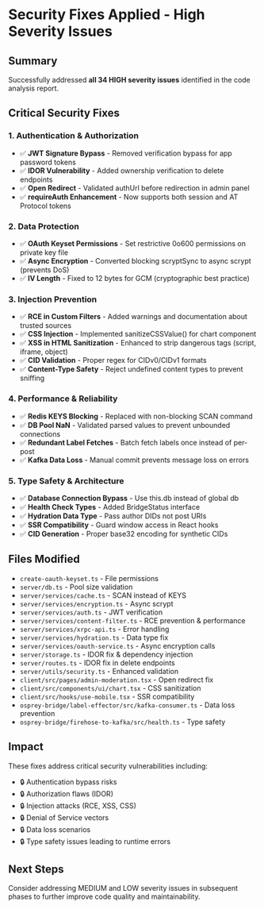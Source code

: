 # Security Fixes Applied - High Severity Issues

## Summary
Successfully addressed **all 34 HIGH severity issues** identified in the code analysis report.

## Critical Security Fixes

### 1. Authentication & Authorization
- ✅ **JWT Signature Bypass** - Removed verification bypass for app password tokens
- ✅ **IDOR Vulnerability** - Added ownership verification to delete endpoints  
- ✅ **Open Redirect** - Validated authUrl before redirection in admin panel
- ✅ **requireAuth Enhancement** - Now supports both session and AT Protocol tokens

### 2. Data Protection
- ✅ **OAuth Keyset Permissions** - Set restrictive 0o600 permissions on private key file
- ✅ **Async Encryption** - Converted blocking scryptSync to async scrypt (prevents DoS)
- ✅ **IV Length** - Fixed to 12 bytes for GCM (cryptographic best practice)

### 3. Injection Prevention
- ✅ **RCE in Custom Filters** - Added warnings and documentation about trusted sources
- ✅ **CSS Injection** - Implemented sanitizeCSSValue() for chart component
- ✅ **XSS in HTML Sanitization** - Enhanced to strip dangerous tags (script, iframe, object)
- ✅ **CID Validation** - Proper regex for CIDv0/CIDv1 formats
- ✅ **Content-Type Safety** - Reject undefined content types to prevent sniffing

### 4. Performance & Reliability
- ✅ **Redis KEYS Blocking** - Replaced with non-blocking SCAN command
- ✅ **DB Pool NaN** - Validated parsed values to prevent unbounded connections
- ✅ **Redundant Label Fetches** - Batch fetch labels once instead of per-post
- ✅ **Kafka Data Loss** - Manual commit prevents message loss on errors

### 5. Type Safety & Architecture  
- ✅ **Database Connection Bypass** - Use this.db instead of global db
- ✅ **Health Check Types** - Added BridgeStatus interface
- ✅ **Hydration Data Type** - Pass author DIDs not post URIs
- ✅ **SSR Compatibility** - Guard window access in React hooks
- ✅ **CID Generation** - Proper base32 encoding for synthetic CIDs

## Files Modified
- `create-oauth-keyset.ts` - File permissions
- `server/db.ts` - Pool size validation
- `server/services/cache.ts` - SCAN instead of KEYS
- `server/services/encryption.ts` - Async scrypt
- `server/services/auth.ts` - JWT verification
- `server/services/content-filter.ts` - RCE prevention & performance
- `server/services/xrpc-api.ts` - Error handling
- `server/services/hydration.ts` - Data type fix
- `server/services/oauth-service.ts` - Async encryption calls
- `server/storage.ts` - IDOR fix & dependency injection
- `server/routes.ts` - IDOR fix in delete endpoints
- `server/utils/security.ts` - Enhanced validation
- `client/src/pages/admin-moderation.tsx` - Open redirect fix
- `client/src/components/ui/chart.tsx` - CSS sanitization
- `client/src/hooks/use-mobile.tsx` - SSR compatibility
- `osprey-bridge/label-effector/src/kafka-consumer.ts` - Data loss prevention
- `osprey-bridge/firehose-to-kafka/src/health.ts` - Type safety

## Impact
These fixes address critical security vulnerabilities including:
- 🔒 Authentication bypass risks
- 🔒 Authorization flaws (IDOR)
- 🔒 Injection attacks (RCE, XSS, CSS)
- 🔒 Denial of Service vectors
- 🔒 Data loss scenarios
- 🔒 Type safety issues leading to runtime errors

## Next Steps
Consider addressing MEDIUM and LOW severity issues in subsequent phases to further improve code quality and maintainability.
